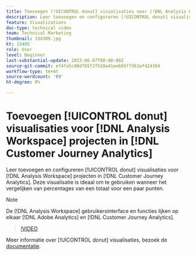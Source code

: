 ```yaml
---
title: Toevoegen [!UICONTROL donut] visualisaties voor [!DNL Analysis Workspace] projecten
description: Leer toevoegen en configureren [!UICONTROL donut] visualisaties voor [!DNL Analysis Workspace] projecten in [!DNL Customer Journey Analytics].
feature: Visualizations
doc-type: technical video
team: Technical Marketing
thumbnail: 334309.jpg
kt: 13405
role: User
level: Beginner
last-substantial-update: 2023-06-07T00:00:00Z
source-git-commit: ef4fa5c00d705f2f528a41ee665ff363afd24394
workflow-type: tm+mt
source-wordcount: '69'
ht-degree: 0%

---
```


# Toevoegen [!UICONTROL donut] visualisaties voor [!DNL Analysis Workspace] projecten in [!DNL Customer Journey Analytics]

Leer toevoegen en configureren [!UICONTROL donut] visualisaties voor [!DNL Analysis Workspace] projecten in [!DNL Customer Journey Analytics]. Deze visualisatie is ideaal om te gebruiken wanneer het vergelijken van percentages van een totaal voor een paar punten.

>[!NOTE]
>
>De [!DNL Analysis Workspace] gebruikersinterface en functies lijken op elkaar [!DNL Adobe Analytics] en [!DNL Customer Journey Analytics].

>[!VIDEO](https://video.tv.adobe.com/v/334309/?quality=12&learn=on)

Meer informatie over [!UICONTROL donut] visualisaties, bezoek de [documentatie](https://experienceleague.adobe.com/docs/analytics-platform/using/cja-workspace/visualizations/donut.html).
